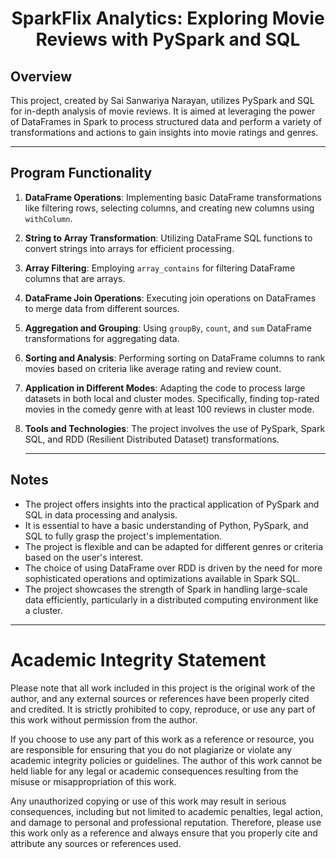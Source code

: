 <h1 align="center">SparkFlix Analytics: Exploring Movie Reviews with PySpark and SQL</h1>

## Overview

This project, created by Sai Sanwariya Narayan, utilizes PySpark and SQL for in-depth analysis of movie reviews. It is aimed at leveraging the power of DataFrames in Spark to process structured data and perform a variety of transformations and actions to gain insights into movie ratings and genres.
  ____

## Program Functionality

1. **DataFrame Operations**: Implementing basic DataFrame transformations like filtering rows, selecting columns, and creating new columns using `withColumn`.
2. **String to Array Transformation**: Utilizing DataFrame SQL functions to convert strings into arrays for efficient processing.
3. **Array Filtering**: Employing `array_contains` for filtering DataFrame columns that are arrays.
4. **DataFrame Join Operations**: Executing join operations on DataFrames to merge data from different sources.
5. **Aggregation and Grouping**: Using `groupBy`, `count`, and `sum` DataFrame transformations for aggregating data.
6. **Sorting and Analysis**: Performing sorting on DataFrame columns to rank movies based on criteria like average rating and review count.
7. **Application in Different Modes**: Adapting the code to process large datasets in both local and cluster modes. Specifically, finding top-rated movies in the comedy genre with at least 100 reviews in cluster mode.
8. **Tools and Technologies**: The project involves the use of PySpark, Spark SQL, and RDD (Resilient Distributed Dataset) transformations.


   ____

## Notes

- The project offers insights into the practical application of PySpark and SQL in data processing and analysis.
- It is essential to have a basic understanding of Python, PySpark, and SQL to fully grasp the project's implementation.
- The project is flexible and can be adapted for different genres or criteria based on the user's interest.
- The choice of using DataFrame over RDD is driven by the need for more sophisticated operations and optimizations available in Spark SQL.
- The project showcases the strength of Spark in handling large-scale data efficiently, particularly in a distributed computing environment like a cluster.

____

# Academic Integrity Statement

Please note that all work included in this project is the original work of the author, and any external sources or references have been properly cited and credited. It is strictly prohibited to copy, reproduce, or use any part of this work without permission from the author.

If you choose to use any part of this work as a reference or resource, you are responsible for ensuring that you do not plagiarize or violate any academic integrity policies or guidelines. The author of this work cannot be held liable for any legal or academic consequences resulting from the misuse or misappropriation of this work.

Any unauthorized copying or use of this work may result in serious consequences, including but not limited to academic penalties, legal action, and damage to personal and professional reputation. Therefore, please use this work only as a reference and always ensure that you properly cite and attribute any sources or references used.
